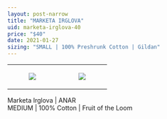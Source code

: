 ```yaml
---
layout: post-narrow
title: "MARKETA IRGLOVA"
uid: marketa-irglova-40
price: "$40"
date: 2021-01-27
sizing: "SMALL | 100% Preshrunk Cotton | Gildan"
---
```




<table style="width:100%;"><tr><td style="vertical-align:top;">
      <figure class="tmblr-full" data-orig-height="2048" data-orig-width="1365" data-orig-src="https://concertshirts.netlify.app/shirts/0224/0224-01.jpg"><img src="https://64.media.tumblr.com/642f2b7f65651bee081c128dc2b936c0/575a7b75e7fcd9a8-dc/s540x810/88a76977ba3703a0e71574f8583afe89bf69282f.jpg" data-orig-height="2048" data-orig-width="1365" data-orig-src="https://concertshirts.netlify.app/shirts/0224/0224-01.jpg"/></figure></td>
    <td style="vertical-align:top;">
      <figure class="tmblr-full" data-orig-height="2048" data-orig-width="1365" data-orig-src="https://concertshirts.netlify.app/shirts/0224/0224-02.jpg"><img src="https://64.media.tumblr.com/3a674456a0a182876b633d70ac4e6146/575a7b75e7fcd9a8-c9/s540x810/40f74d64ee5e2b5f858224637f24824610720aef.jpg" data-orig-height="2048" data-orig-width="1365" data-orig-src="https://concertshirts.netlify.app/shirts/0224/0224-02.jpg"/></figure></td>
  </tr></table><p>
  Marketa Irglova | ANAR<br/>MEDIUM | 100% Cotton | Fruit of the Loom
</p>
